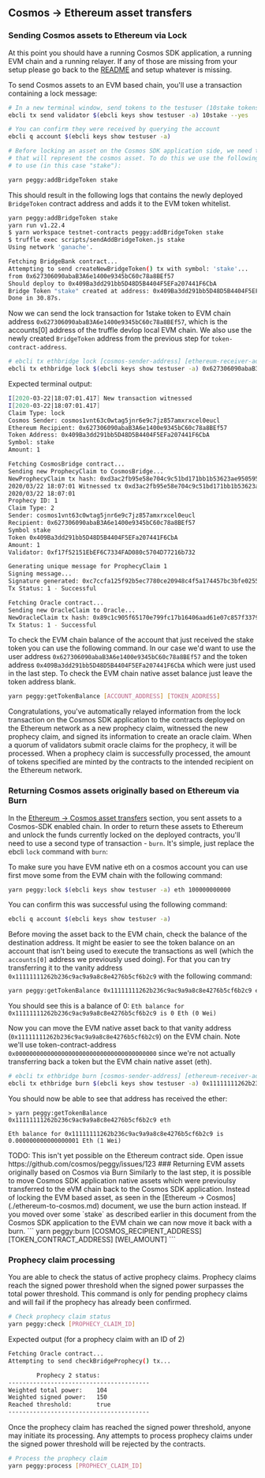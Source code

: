 ## Cosmos -> Ethereum asset transfers

### Sending Cosmos assets to Ethereum via Lock

At this point you should have a running Cosmos SDK application, a running EVM chain and a running relayer. If any of those are missing from your setup please go back to the [README](../README.md) and setup whatever is missing.

To send Cosmos assets to an EVM based chain, you'll use a transaction containing a lock message:

```bash
# In a new terminal window, send tokens to the testuser (10stake tokens)
ebcli tx send validator $(ebcli keys show testuser -a) 10stake --yes

# You can confirm they were received by querying the account
ebcli q account $(ebcli keys show testuser -a)

# Before locking an asset on the Cosmos SDK application side, we need to also deploy a token on the EVM chain 
# that will represent the cosmos asset. To do this we use the following EVM command with the token name we'd like 
# to use (in this case "stake"):

yarn peggy:addBridgeToken stake

```
This should result in the following logs that contains the newly deployed `BridgeToken` contract address and adds it to the EVM token whitelist.

```bash
yarn peggy:addBridgeToken stake
yarn run v1.22.4
$ yarn workspace testnet-contracts peggy:addBridgeToken stake
$ truffle exec scripts/sendAddBridgeToken.js stake
Using network 'ganache'.

Fetching BridgeBank contract...
Attempting to send createNewBridgeToken() tx with symbol: 'stake'...
from 0x627306090abaB3A6e1400e9345bC60c78a8BEf57
Should deploy to 0x409Ba3dd291bb5D48D5B4404F5EFa207441F6CbA
Bridge Token "stake" created at address: 0x409Ba3dd291bb5D48D5B4404F5EFa207441F6CbA
Done in 30.87s.
```

Now we can send the lock transaction for 1stake token to EVM chain address `0x627306090abaB3A6e1400e9345bC60c78a8BEf57`, which is the accounts[0] address of the truffle devlop local EVM chain. We also use the newly created `BridgeToken` address from the previous step for `token-contract-address`.

```bash
# ebcli tx ethbridge lock [cosmos-sender-address] [ethereum-receiver-address] [amount] --ethereum-chain-id [ethereum-chain-id] --token-contract-address [token-contract-address] [flags]
ebcli tx ethbridge lock $(ebcli keys show testuser -a) 0x627306090abaB3A6e1400e9345bC60c78a8BEf57 1stake --ethereum-chain-id 3 --token-contract-address 0x409Ba3dd291bb5D48D5B4404F5EFa207441F6CbA --from testuser --yes
```

Expected terminal output:

```bash
I[2020-03-22|18:07:01.417] New transaction witnessed                    
I[2020-03-22|18:07:01.417] 
Claim Type: lock
Cosmos Sender: cosmos1vnt63c0wtag5jnr6e9c7jz857amxrxcel0eucl
Ethereum Recipient: 0x627306090abaB3A6e1400e9345bC60c78a8BEf57
Token Address: 0x409Ba3dd291bb5D48D5B4404F5EFa207441F6CbA
Symbol: stake
Amount: 1

Fetching CosmosBridge contract...
Sending new ProphecyClaim to CosmosBridge...
NewProphecyClaim tx hash: 0xd3ac2fb95e58e704c9c51bd171bb1b53623ae9505958105c86c09681bef46ec0
2020/03/22 18:07:01 Witnessed tx 0xd3ac2fb95e58e704c9c51bd171bb1b53623ae9505958105c86c09681bef46ec0 on block 17
2020/03/22 18:07:01 
Prophecy ID: 1
Claim Type: 2
Sender: cosmos1vnt63c0wtag5jnr6e9c7jz857amxrxcel0eucl
Recipient: 0x627306090abaB3A6e1400e9345bC60c78a8BEf57
Symbol stake
Token 0x409Ba3dd291bb5D48D5B4404F5EFa207441F6CbA
Amount: 1
Validator: 0xf17f52151EbEF6C7334FAD080c5704D77216b732

Generating unique message for ProphecyClaim 1
Signing message...
Signature generated: 0xc7ccfa125f92b5ec7780ce20948c4f5a174457bc3bfe025554507003fd42dcb67be0ea6e48c9a5493d2e63ea048f40ba81abd02945ac9ae8c69cc74409b2a14000
Tx Status: 1 - Successful

Fetching Oracle contract...
Sending new OracleClaim to Oracle...
NewOracleClaim tx hash: 0x89c1c905f65170e799fc17b16406aad61e07c857f3379190829f5fd5f9a157d9
Tx Status: 1 - Successful
```

To check the EVM chain balance of the account that just received the stake token you can use the following command. In our case we'd want to use the user address `0x627306090abaB3A6e1400e9345bC60c78a8BEf57` and the token address `0x409Ba3dd291bb5D48D5B4404F5EFa207441F6CbA` which were just used in the last step. To check the EVM chain native asset balance just leave the token address blank.
```bash
yarn peggy:getTokenBalance [ACCOUNT_ADDRESS] [TOKEN_ADDRESS]
```

Congratulations, you've automatically relayed information from the lock transaction on the Cosmos SDK application to the contracts deployed on the Ethereum network as a new prophecy claim, witnessed the new prophecy claim, and signed its information to create an oracle claim. When a quorum of validators submit oracle claims for the prophecy, it will be processed. When a prophecy claim is successfully processed, the amount of tokens specified are minted by the contracts to the intended recipient on the Ethereum network.

### Returning Cosmos assets originally based on Ethereum via Burn

In the [Ethereum -> Cosmos asset transfers](./ethereum-to-cosmos.md) section, you sent assets to a Cosmos-SDK enabled chain. In order to return these assets to Ethereum and unlock the funds currently locked on the deployed contracts, you'll need to use a second type of transaction - `burn`. It's simple, just replace the ebcli `lock` command with `burn`:

To make sure you have EVM native eth on a cosmos account you can use first move some from the EVM chain with the following command:

```bash
yarn peggy:lock $(ebcli keys show testuser -a) eth 100000000000                                       
```
You can confirm this was successful using the following command:
```bash
ebcli q account $(ebcli keys show testuser -a)
```

Before moving the asset back to the EVM chain, check the balance of the destination address. It might be easier to see the token balance on an account that isn't being used to execute the transactions as well (which the `accounts[0]` address we previously used doing). For that you can try transferring it to the vanity address `0x11111111262b236c9ac9a9a8c8e4276b5cf6b2c9` with the following command:

```bash
yarn peggy:getTokenBalance 0x11111111262b236c9ac9a9a8c8e4276b5cf6b2c9 eth
```
You should see this is a balance of 0: `Eth balance for 0x11111111262b236c9ac9a9a8c8e4276b5cf6b2c9 is 0 Eth (0 Wei)`

Now you can move the EVM native asset back to that vanity address (`0x11111111262b236c9ac9a9a8c8e4276b5cf6b2c9`) on the EVM chain. Note we'll use token-contract-address `0x0000000000000000000000000000000000000000` since we're not actually transferring back a token but the EVM chain native asset (eth).

```bash
# ebcli tx ethbridge burn [cosmos-sender-address] [ethereum-receiver-address] [amount] --ethereum-chain-id [ethereum-chain-id] --token-contract-address [token-contract-address] [flags]
ebcli tx ethbridge burn $(ebcli keys show testuser -a) 0x11111111262b236c9ac9a9a8c8e4276b5cf6b2c9 1eth  --ethereum-chain-id 3 --token-contract-address 0x0000000000000000000000000000000000000000 --from testuser --yes
```

You should now be able to see that address has received the ether:
```
> yarn peggy:getTokenBalance 0x11111111262b236c9ac9a9a8c8e4276b5cf6b2c9 eth

Eth balance for 0x11111111262b236c9ac9a9a8c8e4276b5cf6b2c9 is 0.000000000000000001 Eth (1 Wei)
```

<!-->
TODO: This isn't yet possible on the Ethereum contract side. Open issue https://github.com/cosmos/peggy/issues/123
### Returning EVM assets originally based on Cosmos via Burn

Similarly to the last step, it is possible to move Cosmos SDK application native assets which were previoulsy transferred to the eVM chain back to the Cosmos SDK application. Instead of locking the EVM based asset, as seen in the [Ethereum -> Cosmos](./ethereum-to-cosmos.md) document, we use the burn action instead. If you moved over some `stake` as described earlier in this document from the Cosmos SDK application to the EVM chain we can now move it back with a burn.

```
yarn peggy:burn [COSMOS_RECIPIENT_ADDRESS] [TOKEN_CONTRACT_ADDRESS] [WEI_AMOUNT]
```<!-->


### Prophecy claim processing

You are able to check the status of active prophecy claims. Prophecy claims reach the signed power threshold when the signed power surpasses the total power threshold. This command is only for pending prophecy claims and will fail if the prophecy has already been confirmed.

```bash
# Check prophecy claim status
yarn peggy:check [PROPHECY_CLAIM_ID]
```

Expected output (for a prophecy claim with an ID of 2)

```bash
Fetching Oracle contract...
Attempting to send checkBridgeProphecy() tx...

        Prophecy 2 status:
----------------------------------------
Weighted total power:    104
Weighted signed power:   150
Reached threshold:       true
----------------------------------------
```   

Once the prophecy claim has reached the signed power threshold, anyone may initiate its processing. Any attempts to process prophecy claims under the signed power threshold will be rejected by the contracts.   

```bash
# Process the prophecy claim
yarn peggy:process [PROPHECY_CLAIM_ID]
```